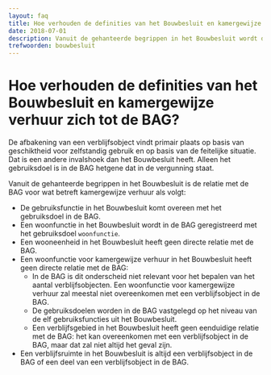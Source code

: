 ```yaml
---
layout: faq
title: Hoe verhouden de definities van het Bouwbesluit en kamergewijze verhuur zich tot de BAG?
date: 2018-07-01
description: Vanuit de gehanteerde begrippen in het Bouwbesluit wordt de relatie met de BAG voor wat betreft kamergewijze verhuur toegelicht.
trefwoorden: bouwbesluit
---
```


# Hoe verhouden de definities van het Bouwbesluit en kamergewijze verhuur zich tot de BAG?

De afbakening van een verblijfsobject vindt primair plaats op basis van geschiktheid voor zelfstandig gebruik en op basis van de feitelijke situatie. Dat is een andere invalshoek dan het Bouwbesluit heeft. Alleen het gebruiksdoel is in de BAG hetgene dat in de vergunning staat.

Vanuit de gehanteerde begrippen in het Bouwbesluit is de relatie met de BAG voor wat betreft kamergewijze verhuur als volgt:

- De gebruiksfunctie in het Bouwbesluit komt overeen met het gebruiksdoel in de BAG.
- Een woonfunctie in het Bouwbesluit wordt in de BAG geregistreerd met het gebruiksdoel `woonfunctie`.
- Een wooneenheid in het Bouwbesluit heeft geen directe relatie met de BAG.
- Een woonfunctie voor kamergewijze verhuur in het Bouwbesluit heeft geen directe relatie met de BAG:
    - In de BAG is dit onderscheid niet relevant voor het bepalen van het aantal verblijfsobjecten. Een woonfunctie voor kamergewijze verhuur zal meestal niet overeenkomen met een verblijfsobject in de BAG.
    - De gebruiksdoelen worden in de BAG vastgelegd op het niveau van de elf gebruiksfuncties uit het Bouwbesluit.
    - Een verblijfsgebied in het Bouwbesluit heeft geen eenduidige relatie met de BAG: het kan overeenkomen met een verblijfsobject in de BAG, maar dat zal niet altijd het geval zijn.
- Een verblijfsruimte in het Bouwbesluit is altijd een verblijfsobject in de BAG of een deel van een verblijfsobject in de BAG.
